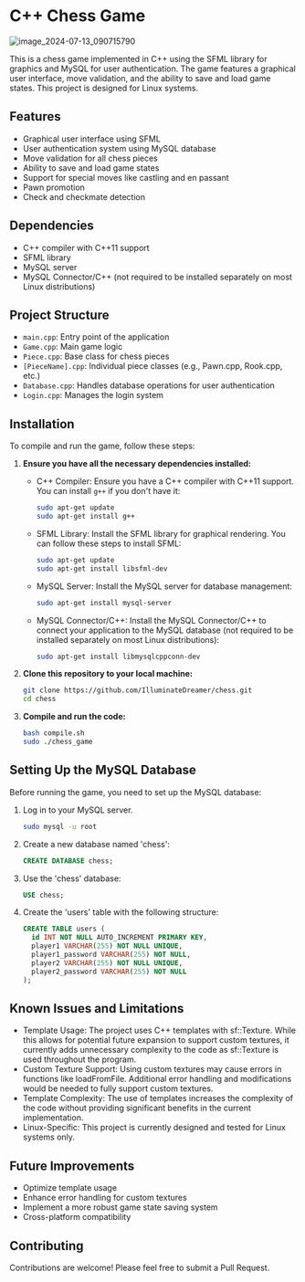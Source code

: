 # C++ Chess Game

![image_2024-07-13_090715790](https://github.com/user-attachments/assets/ec90c511-a95a-4ad1-8b8a-de77219c4a0d)


This is a chess game implemented in C++ using the SFML library for graphics and MySQL for user authentication. The game features a graphical user interface, move validation, and the ability to save and load game states. This project is designed for Linux systems.

## Features

- Graphical user interface using SFML
- User authentication system using MySQL database
- Move validation for all chess pieces
- Ability to save and load game states
- Support for special moves like castling and en passant
- Pawn promotion
- Check and checkmate detection

## Dependencies

- C++ compiler with C++11 support
- SFML library
- MySQL server
- MySQL Connector/C++ (not required to be installed separately on most Linux distributions)

## Project Structure

- `main.cpp`: Entry point of the application
- `Game.cpp`: Main game logic
- `Piece.cpp`: Base class for chess pieces
- `[PieceName].cpp`: Individual piece classes (e.g., Pawn.cpp, Rook.cpp, etc.)
- `Database.cpp`: Handles database operations for user authentication
- `Login.cpp`: Manages the login system

## Installation

To compile and run the game, follow these steps:

1. **Ensure you have all the necessary dependencies installed:**
   
   - C++ Compiler: Ensure you have a C++ compiler with C++11 support. You can install `g++` if you don't have it:
     ```sh
     sudo apt-get update
     sudo apt-get install g++
     ```

   - SFML Library: Install the SFML library for graphical rendering. You can follow these steps to install SFML:
     ```sh
     sudo apt-get update
     sudo apt-get install libsfml-dev
     ```

   - MySQL Server: Install the MySQL server for database management:
     ```sh
     sudo apt-get install mysql-server
     ```

   - MySQL Connector/C++: Install the MySQL Connector/C++ to connect your application to the MySQL database (not required to be installed separately on most Linux distributions):
     ```sh
     sudo apt-get install libmysqlcppconn-dev
     ```

2. **Clone this repository to your local machine:**
   ```sh
   git clone https://github.com/IlluminateDreamer/chess.git
   cd chess
   ```
3. **Compile and run the code:**
   ```sh
   bash compile.sh
   sudo ./chess_game
   ```

## Setting Up the MySQL Database

Before running the game, you need to set up the MySQL database:

1. Log in to your MySQL server.
   ```sh
   sudo mysql -u root
   ```
2. Create a new database named 'chess':
    ```sql
    CREATE DATABASE chess;
    ```

3. Use the 'chess' database:
    ```sql
    USE chess;
    ```

4. Create the 'users' table with the following structure:
    ```sql
    CREATE TABLE users (
      id INT NOT NULL AUTO_INCREMENT PRIMARY KEY,
      player1 VARCHAR(255) NOT NULL UNIQUE,
      player1_password VARCHAR(255) NOT NULL,
      player2 VARCHAR(255) NOT NULL UNIQUE,
      player2_password VARCHAR(255) NOT NULL
    );
    ```
## Known Issues and Limitations

- Template Usage: The project uses C++ templates with sf::Texture. While this allows for potential future expansion to support custom textures, it currently adds unnecessary complexity to the code as sf::Texture is used throughout the program.
- Custom Texture Support: Using custom textures may cause errors in functions like loadFromFile. Additional error handling and modifications would be needed to fully support custom textures.
- Template Complexity: The use of templates increases the complexity of the code without providing significant benefits in the current implementation.
- Linux-Specific: This project is currently designed and tested for Linux systems only.

## Future Improvements

- Optimize template usage
- Enhance error handling for custom textures
- Implement a more robust game state saving system
- Cross-platform compatibility

## Contributing

Contributions are welcome! Please feel free to submit a Pull Request.

